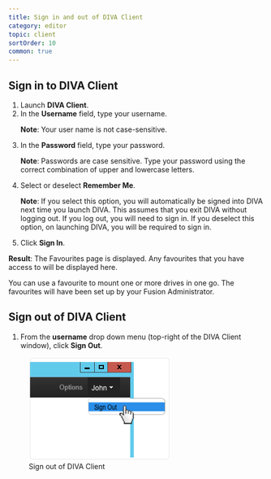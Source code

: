 ```yaml
---
title: Sign in and out of DIVA Client
category: editor
topic: client
sortOrder: 10
common: true
---
```


## Sign in to DIVA Client

<ol>

  <li>Launch <strong>DIVA Client</strong>.</li>

  <li>
    In the <strong>Username</strong> field, type your username.
    <p class="note"><strong>Note</strong>: Your user name is not case-sensitive.</p>
  </li>

  <li>
    In the <strong>Password</strong> field, type your password.
    <p><strong>Note</strong>: Passwords are case sensitive. Type your password using the correct combination of upper and lowercase letters.</p>
  </li>

  <li>
    Select or deselect <strong>Remember Me</strong>.
    <p><strong>Note</strong>: If you select this option, you will automatically be signed into DIVA next time you launch DIVA. This assumes that you exit DIVA without logging out. If you log out, you will need to sign in. If you deselect this option, on launching DIVA, you will be required to sign in.</p>
  </li>

  <li>Click <strong>Sign In</strong>.</li>

</ol>

<p class="tip tip--result">
  <strong>Result</strong>:
  The Favourites page is displayed. Any favourites that you have access to will be displayed here.
</p>

You can use a favourite to mount one or more drives in one go. The favourites will have been set up by your Fusion Administrator.

## Sign out of DIVA Client

1. From the **username** drop down menu (top-right of the DIVA Client window), click **Sign Out**.

<figure>
  <img src="/images/v2/client/signout.png" alt="Sign out button"/>
  <figcaption>Sign out of DIVA Client</figcaption>
</figure>
